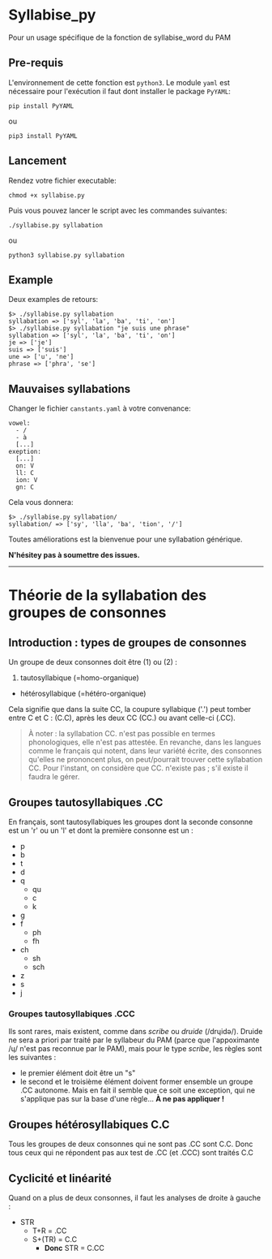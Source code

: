 # Syllabise_py
Pour un usage spécifique de la fonction de syllabise_word du PAM

## Pre-requis

L'environnement de cette fonction est `python3`. Le module `yaml` est nécessaire pour l'exécution il faut dont installer le package `PyYAML`:
```
pip install PyYAML
```
ou
```
pip3 install PyYAML
```

## Lancement

Rendez votre fichier executable:
```
chmod +x syllabise.py
```
Puis vous pouvez lancer le script avec les commandes suivantes:
```
./syllabise.py syllabation
```
ou
```
python3 syllabise.py syllabation
```

## Example

Deux examples de retours:

```
$> ./syllabise.py syllabation
syllabation => ['syl', 'la', 'ba', 'ti', 'on']
$> ./syllabise.py syllabation "je suis une phrase"
syllabation => ['syl', 'la', 'ba', 'ti', 'on']
je => ['je']
suis => ['suis']
une => ['u', 'ne']
phrase => ['phra', 'se']
```

## Mauvaises syllabations

Changer le fichier `canstants.yaml` à votre convenance:
```
vowel:
  - /
  - à
  [...]
exeption:
  [...]
  on: V
  ll: C
  ion: V
  gn: C

```
Cela vous donnera:
```
$> ./syllabise.py syllabation/
syllabation/ => ['sy', 'lla', 'ba', 'tion', '/']

```

Toutes améliorations est la bienvenue pour une syllabation générique.

__N'hésitey pas à soumettre des issues.__

---
# Théorie de la syllabation des groupes de consonnes

## Introduction : types de groupes de consonnes
Un groupe de deux consonnes doit être (1) ou (2) :
1. tautosyllabique (=homo-organique)
- hétérosyllabique (=hétéro-organique)

Cela signifie que dans la suite CC, la coupure syllabique ('.') peut tomber entre C et C : (C.C), après les deux CC (CC.) ou avant celle-ci (.CC).

>À noter : la syllabation CC. n'est pas possible en termes phonologiques, elle n'est pas attestée. En revanche, dans les langues comme le français qui notent, dans leur variété écrite, des consonnes qu'elles ne prononcent plus, on peut/pourrait trouver cette syllabation CC. Pour l'instant, on considère que CC. n'existe pas ; s'il existe il faudra le gérer.

## Groupes tautosyllabiques .CC
En français, sont tautosyllabiques les groupes dont la seconde consonne est un 'r' ou un 'l' et dont la première consonne est un :
- p
- b
- t
- d
- q
  - qu
  - c
  - k
- g
- f
  - ph
  - fh
- ch
  - sh
  - sch
- z
- s
- j

### Groupes tautosyllabiques .CCC
Ils sont rares, mais existent, comme dans _scribe_ ou _druide_ (/drɥidə/). Druide ne sera a priori par traité par le syllabeur du PAM (parce que l'appoximante /ɥ/ n'est pas reconnue par le PAM), mais pour le type _scribe_, les règles sont les suivantes :
- le premier élément doit être un "s"
- le second et le troisième élément doivent former ensemble un groupe .CC autonome.
Mais en fait il semble que ce soit une exception, qui ne s'applique pas sur la base d'une règle... **À ne pas appliquer !**

## Groupes hétérosyllabiques C.C
Tous les groupes de deux consonnes qui ne sont pas .CC sont C.C. Donc tous ceux qui ne répondent pas aux test de .CC (et .CCC) sont traités C.C

## Cyclicité et linéarité
Quand on a plus de deux consonnes, il faut les analyses de droite à gauche :
- STR
  - T+R = .CC
  - S+(TR) = C.C
    - **Donc** STR = C.CC
